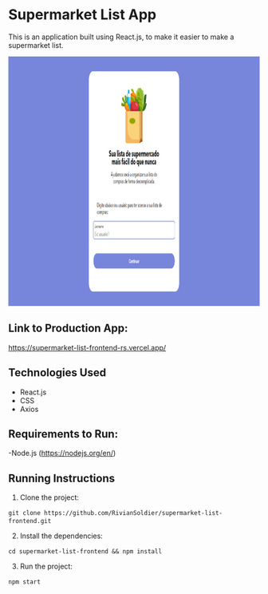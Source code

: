 # Supermarket List App

This is an application built using React.js, to make it easier to make a supermarket list.

<p>
  <img height="500" src="https://github.com/RivianSoldier/supermarket-list-frontend/blob/master/public/images/demo.png"/>
</p>

## Link to Production App:

https://supermarket-list-frontend-rs.vercel.app/

## Technologies Used

- React.js
- CSS
- Axios

## Requirements to Run:

-Node.js (https://nodejs.org/en/)

## Running Instructions

1. Clone the project:

```
git clone https://github.com/RivianSoldier/supermarket-list-frontend.git
```

2. Install the dependencies:

```
cd supermarket-list-frontend && npm install
```

3. Run the project:

```
npm start
```
